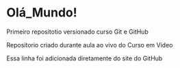 # Olá_Mundo!
 Primeiro repositotio versionado curso Git e GitHub

Repositorio criado durante aula ao vivo do Curso em Video

Essa linha foi adicionada diretamente do site do GitHub
